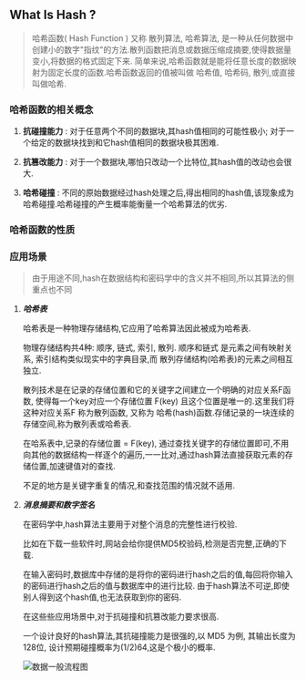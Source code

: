 ## What Is Hash ?

> 哈希函数( Hash Function ) 又称 散列算法, 哈希算法, 是一种从任何数据中创建小的数字"指纹"的方法.散列函数把消息或数据压缩成摘要,使得数据量变小,将数据的格式固定下来.
> 简单来说,哈希函数就是能将任意长度的数据映射为固定长度的函数.哈希函数返回的值被叫做 哈希值, 哈希码, 散列,或直接叫做哈希.


### 哈希函数的相关概念

1. **抗碰撞能力** : 对于任意两个不同的数据块,其hash值相同的可能性极小; 对于一个给定的数据块找到和它hash值相同的数据块极其困难.

2. **抗篡改能力** : 对于一个数据块,哪怕只改动一个比特位,其hash值的改动也会很大.

3. **哈希碰撞** : 不同的原始数据经过hash处理之后,得出相同的hash值,该现象成为哈希碰撞.哈希碰撞的产生概率能衡量一个哈希算法的优劣.



### 哈希函数的性质





### 应用场景

> 由于用途不同,hash在数据结构和密码学中的含义并不相同,所以其算法的侧重点也不同

1. ***哈希表***

	哈希表是一种物理存储结构,它应用了哈希算法因此被成为哈希表.
    
    物理存储结构共4种: 顺序, 链式, 索引, 散列. 顺序和链式 是元素之间有映射关系, 索引结构类似现实中的字典目录,而 散列存储结构(哈希表)的元素之间相互独立.
    
    散列技术是在记录的存储位置和它的关键字之间建立一个明确的对应关系F函数, 使得每一个key对应一个存储位置 F(key) 且这个位置是唯一的.这里我们将这种对应关系F 称为散列函数, 又称为 哈希(hash)函数.存储记录的一块连续的存储空间,称为散列表或哈希表. 
    
    在哈系表中,记录的存储位置 = F(key), 通过查找关键字的存储位置即可,不用向其他的数据结构一样逐个的遍历,一一比对,通过hash算法直接获取元素的存储位置,加速键值对的查找.
    
    不足的地方是关键字重复的情况,和查找范围的情况就不适用.

2. ***消息摘要和数字签名***

	在密码学中,hash算法主要用于对整个消息的完整性进行校验.
    
    比如在下载一些软件时,网站会给你提供MD5校验码,检测是否完整,正确的下载.
    
    在输入密码时,数据库中存储的是将你的密码进行hash之后的值,每回将你输入的密码进行hash之后的值与数据库中的进行比较. 由于hash算法不可逆,即使别人得到这个hash值,也无法获取到你的密码.

    在这些些应用场景中,对于抗碰撞和抗篡改能力要求很高.
        
    一个设计良好的hash算法,其抗碰撞能力是很强的,以 MD5 为例, 其输出长度为128位, 设计预期碰撞概率为(1/2)64,这是个极小的概率.
    
    ![数据一般流程图](https://github.com/D-lyw/Notes/blob/master/%E5%AF%86%E7%A0%81%E5%8A%A0%E5%AF%86%E7%9B%B8%E5%85%B3/%E6%95%B0%E6%8D%AE%E4%BC%A0%E8%BE%93.png?raw=true)
